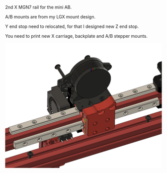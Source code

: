 2nd X MGN7 rail for the mini AB.

A/B mounts are from my LGX mount design.

Y end stop need to relocated, for that I designed new Z end stop.

You need to print new X carriage, backplate and A/B stepper mounts.



![PIC](2nd_mini_AB_rail.png)
